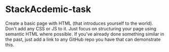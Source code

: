 # StackAcdemic-task

Create a basic page with HTML (that introduces yourself to the world). Don't add any CSS or JS to it. 
Just focus on structuring your page using semantic HTML where possible . 
If you've already done something similar in the past, just add a link to any GitHub repo you have that can demonstrate this.
